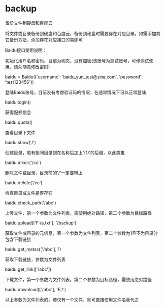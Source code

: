 # backup
备份文件到硬盘和百度云


将文件或目录备份到硬盘和百度云，备份到硬盘时需要存在对应目录。如需添加其它备份方法，添加存在对应接口的类即可


Baidu接口使用说明：

初始化用户名和密码，目前为明文，没有加密(该账号为测试账号，可作测试使用，请勿随意修改密码)

baidu = Baidu({'username': 'baidu_yun_test@sina.com', 'password': 'test123456'})

登陆Baidu账号，目前没有考虑验证码的情况，在通常情况下可以正常登陆

baidu.login()

获得配额信息

baidu.quota()

查看目录下文件

baidu.show('/')

创建目录，若有相同目录则在名称后加上'(1)'的后缀，以此类推

baidu.mkdir('/cc')

删除文件或目录，目录前的'/'一定要带上

baidu.delete('/cc')

检查目录或文件是否存在

baidu.check_path('/abc')

上传文件，第一个参数为文件列表，需使用绝对路径，第二个参数为目标路径

baidu.upload(['F:/a.txt'], '/backup')

获取文件或目录的元信息，第一个参数为文件列表，第二个参数为1且不为目录时包含下载链接

baidu.get_metas(['/abc'], 1)

获取下载链接，参数为文件列表

baidu.get_link(['/abc'])

下载文件，第一个参数为文件列表，第二个参数为目标路径，需使用绝对路径

baidu.download(['/abc'], 'F:/')

以上参数为文件列表的，若仅有一个文件，则可直接使用文件名替代之
